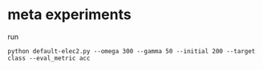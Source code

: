 # meta experiments

run

```
python default-elec2.py --omega 300 --gamma 50 --initial 200 --target class --eval_metric acc
```
